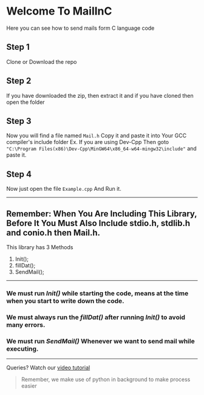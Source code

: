 # Welcome To MailInC
Here you can see how to send mails form C language code
## Step 1
Clone or Download the repo
## Step 2 
If you have downloaded the zip, then extract it
and if you have cloned then open the folder
## Step 3
Now you will find a file named `Mail.h` Copy it and paste it into
Your GCC compiler's include folder
Ex. If you are using Dev-Cpp Then goto `"C:\Program Files(x86)\Dev-Cpp\MinGW64\x86_64-w64-mingw32\include"` and paste it.
## Step 4
Now just open the file `Example.cpp`
And Run it.

---
## Remember: When You Are Including This  Library, Before It You Must Also Include stdio.h, stdlib.h and conio.h then Mail.h.

This library has 3 Methods
1) Init();
2) fillDat();
3) SendMail();
___
### We must run *Init()* while starting the code, means at the time when you start to write down the code.
### We must always run the *fillDat()* after running *Init()* to avoid many errors.
### We must run *SendMail()* Whenever we want to send mail while executing.
___
Queries? Watch our [video tutorial](youtube.com/c/aysoat)
> Remember, we make use of python in background to make process easier
